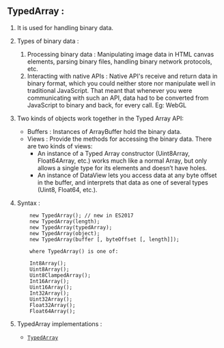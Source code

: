 
## TypedArray :

1. It is used for handling binary data.
2. Types of binary data :
    1. Processing binary data : Manipulating image data in HTML canvas elements, parsing binary files, handling binary network protocols, etc.
    2. Interacting with native APIs : Native API's receive and return data in binary format, which you could neither store nor manipulate well in traditional JavaScript. That meant that whenever you were communicating with such an API, data had to be converted from JavaScript to binary and back, for every call. Eg: WebGL
3. Two kinds of objects work together in the Typed Array API: 
    * Buffers : Instances of ArrayBuffer hold the binary data.
    * Views : Provide the methods for accessing the binary data. There are two kinds of views:
         - An instance of a Typed Array constructor (Uint8Array, Float64Array, etc.) works much like a normal Array, but only allows a single type for its elements and doesn’t have holes.
         - An instance of DataView lets you access data at any byte offset in the buffer, and interprets that data as one of several types (Uint8, Float64, etc.).
4. Syntax :
   
   ```
       new TypedArray(); // new in ES2017
       new TypedArray(length);
       new TypedArray(typedArray);
       new TypedArray(object);
       new TypedArray(buffer [, byteOffset [, length]]);

       where TypedArray() is one of:

       Int8Array();
       Uint8Array();
       Uint8ClampedArray();
       Int16Array();
       Uint16Array();
       Int32Array();
       Uint32Array();
       Float32Array();
       Float64Array();
     ```
5. TypedArray implementations :
    * [`TypedArray`](../src/typed_array.js)
